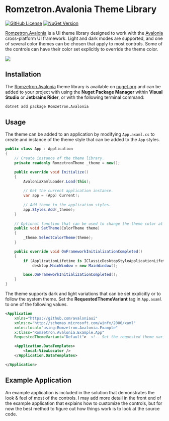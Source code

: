 # Romzetron.Avalonia Theme Library

[![GitHub License](https://img.shields.io/github/license/Romzetron/Romzetron.Avalonia)](https://github.com/Romzetron/Romzetron.Avalonia/blob/main/LICENSE.md)
[![NuGet Version](https://img.shields.io/nuget/v/Romzetron.Avalonia)](https://www.nuget.org/packages/Romzetron.Avalonia)

[Romzetron.Avalonia](https://github.com/Romzetron/Romzetron.Avalonia) is a UI theme library designed to work with the [Avalonia](https://avaloniaui.net) cross-platform UI framework.
Light and dark modes are supported, and one of several color themes can be chosen that apply to most controls. Some of the controls can have their color set explicitly to override
the theme color.

![](https://raw.githubusercontent.com/Romzetron/Romzetron.Avalonia/main/Images/RometronAvaloniaExample.png)

## Installation

The [Romzetron.Avalonia](https://github.com/Romzetron/Romzetron.Avalonia) theme library is available on [nuget.org](https://www.nuget.org/packages/Romzetron.Avalonia) and can be added to your
project with using the **Nuget Package Manager** within **Visual Studio** or **Jetbrains Rider**, or with the following terminal command:

```bash
dotnet add package Romzetron.Avalonia
```

## Usage

The theme can be added to an application by modifying `App.axaml.cs` to create and instance of the theme style that can be added to the `App` styles.

```csharp
public class App : Application
{
    // Create instance of the theme library.
    private readonly RomzetronTheme _theme = new();

    public override void Initialize()
    {
        AvaloniaXamlLoader.Load(this);
        
        // Get the current application instance.
        var app = (App) Current!;
        
        // Add theme to the application styles.
        app.Styles.Add(_theme);
    }
    
    // Optional function that can be used to change the theme color at runtime.
    public void SetTheme(ColorTheme theme)
    {
        _theme.SelectColorTheme(theme);
    }

    public override void OnFrameworkInitializationCompleted()
    {
        if (ApplicationLifetime is IClassicDesktopStyleApplicationLifetime desktop)
            desktop.MainWindow = new MainWindow();

        base.OnFrameworkInitializationCompleted();
    }
}
```

The theme supports dark and light variations that can be set explicitly or to follow the system theme. Set the **RequestedThemeVariant** tag in `App.axaml` to one of the following values.

```xml
<Application
    xmlns="https://github.com/avaloniaui"
    xmlns:x="http://schemas.microsoft.com/winfx/2006/xaml"
    xmlns:local="using:Romzetron.Avalonia.Example"
    x:Class="Romzetron.Avalonia.Example.App"
    RequestedThemeVariant="Default">  <!-- Set the requested theme variant to Light, Dark, or Default (system theme). -->

    <Application.DataTemplates>
        <local:ViewLocator />
    </Application.DataTemplates>

</Application>
```

## Example Application

An example application is included in the solution that demonstrates the look & feel of most of the controls. I may add more detail in the front end of the example application
that explains how to customize the controls, but for now the best method to figure out how things work is to look at the source code.